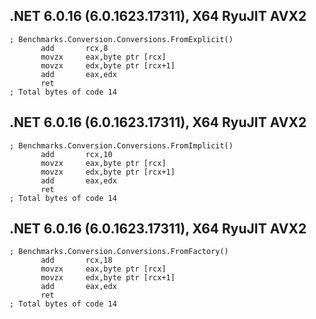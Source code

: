 ## .NET 6.0.16 (6.0.1623.17311), X64 RyuJIT AVX2
```assembly
; Benchmarks.Conversion.Conversions.FromExplicit()
       add       rcx,8
       movzx     eax,byte ptr [rcx]
       movzx     edx,byte ptr [rcx+1]
       add       eax,edx
       ret
; Total bytes of code 14
```

## .NET 6.0.16 (6.0.1623.17311), X64 RyuJIT AVX2
```assembly
; Benchmarks.Conversion.Conversions.FromImplicit()
       add       rcx,10
       movzx     eax,byte ptr [rcx]
       movzx     edx,byte ptr [rcx+1]
       add       eax,edx
       ret
; Total bytes of code 14
```

## .NET 6.0.16 (6.0.1623.17311), X64 RyuJIT AVX2
```assembly
; Benchmarks.Conversion.Conversions.FromFactory()
       add       rcx,18
       movzx     eax,byte ptr [rcx]
       movzx     edx,byte ptr [rcx+1]
       add       eax,edx
       ret
; Total bytes of code 14
```

